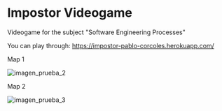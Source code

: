 # Impostor Videogame


Videogame for the subject "Software Engineering Processes"

You can play through: https://impostor-pablo-corcoles.herokuapp.com/

Map 1

![imagen_prueba_2](https://user-images.githubusercontent.com/38891983/122433561-a417cf80-cf96-11eb-83b2-552cad0003cc.PNG)

Map 2

![imagen_prueba_3](https://user-images.githubusercontent.com/38891983/122433624-b1cd5500-cf96-11eb-8eaa-c59764a07701.PNG)

